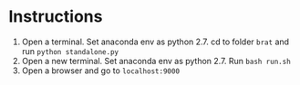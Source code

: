 Instructions
============

1. Open a terminal. Set anaconda env as python 2.7. cd to folder `brat` and run `python standalone.py`
2. Open a new terminal. Set anaconda env as python 2.7. Run `bash run.sh`
3. Open a browser and go to `localhost:9000`